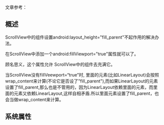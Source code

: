 文章参考：



## 概述



ScrollView中的组件设置android:layout_height="fill_parent"不起作用的解决办法。

在ScrollView中添加一个android:fillViewport="true"属性就可以了。

顾名思义，这个属性允许 ScrollView中的组件去充满它。

当ScrollView没有fillVeewport=“true”时, 里面的元素(比如LinearLayout)会按照wrap_content来计算(不论它是否设了"fill_parent"),而如果LinearLayout的元素设置了fill_parent,那么也是不管用的，因为LinearLayout依赖里面的元素，而里面的元素又依赖LinearLayout,这样自相矛盾.所以里面元素设置了fill_parent，也会当做wrap_content来计算。





## 系统属性


